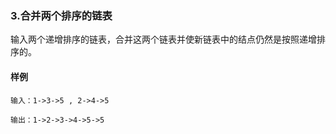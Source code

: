 ### 3.合并两个排序的链表

输入两个递增排序的链表，合并这两个链表并使新链表中的结点仍然是按照递增排序的。

#### 样例

```
输入：1->3->5 , 2->4->5

输出：1->2->3->4->5->5
```